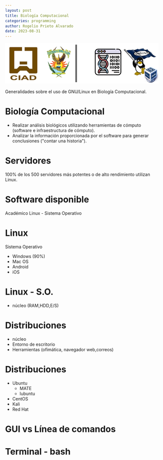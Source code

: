 ```yaml
---
layout: post
title: Biología Computacional
categories: programming
author: Rogelio Prieto Alvarado
date: 2023-08-31
---
```

![](https://raw.githubusercontent.com/rogelioprieto/linux-tips/master/_posts/linux-ciad-mv-2023/LogoUAS-CIAD-Linux-499x100.png)

Generalidades sobre el uso de GNU/Linux en Biología Computacional. 

# Biología Computacional

- Realizar análisis biológicos utilizando herramientas de cómputo (software e infraestructura de cómputo).
- Analizar la información proporcionada por el software para generar conclusiones ("contar una historia").

# Servidores
100% de los 500 servidores más potentes o de alto rendimiento utilizan Linux.

# Software disponible
Académico
Linux - Sistema Operativo

# Linux
Sistema Operativo
 - Windows (90%)  
 - Mac OS
 - Android
 - iOS


# Linux - S.O.
- núcleo (RAM,HDD,E/S)

# Distribuciones
- núcleo
- Entorno de escritorio
- Herramientas (ofimática, navegador web,correos)

# Distribuciones
- Ubuntu
    - MATE
    - lubuntu
- CentOS
- Kali
- Red Hat

# GUI vs Línea de comandos

# Terminal - bash

